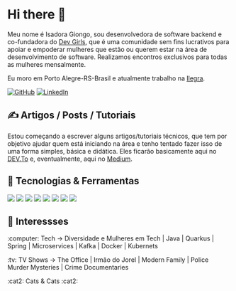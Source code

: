 # Hi there 👋

Meu nome é Isadora Giongo, sou desenvolvedora de software backend e co-fundadora do [Dev Girls](https://www.linkedin.com/company/dev-girls/), que é uma comunidade sem fins lucrativos para apoiar e empoderar mulheres que estão ou querem estar na área de desenvolvimento de software. Realizamos encontros exclusivos para todas as mulheres mensalmente.

Eu moro em Porto Alegre-RS-Brasil e atualmente trabalho na [Ilegra](https://ilegra.com/). 

<p align="left">
  <a href="https://github.com/isagiongo"><img alt="GitHub" title="GitHub" target="_blank" src="https://img.shields.io/badge/GitHub-%2312100E.svg?&style=for-the-badge&logo=Github&logoColor=white"></a>
  <a href="https://linkedin.com/in/isadora-giongo"><img alt="LinkedIn" title="LinkedIn" target="_blank" src="https://img.shields.io/badge/linkedin-%230077B5.svg?&style=for-the-badge&logo=linkedin&logoColor=white"></a>
</p>

## &#x270d; Artigos / Posts / Tutoriais

Estou começando a escrever alguns artigos/tutoriais técnicos, que tem por objetivo ajudar quem está iniciando na área e tenho tentado fazer isso de uma forma simples, básica e didática. Eles ficarão basicamente aqui no [DEV.To](https://dev.to/devgirls) e, eventualmente, aqui no  [Medium](https://medium.com/@isagiongo1).

## 🔧 Tecnologias & Ferramentas

![](https://img.shields.io/badge/Code-Java-informational?style=flat&logo=java&logoColor=white&color=2bbc8a)
![](https://img.shields.io/badge/Code-Spring-informational?style=flat&logo=spring&logoColor=white&color=2bbc8a)
![](https://img.shields.io/badge/Editor-IntelliJ_IDEA-informational?style=flat&logo=intellij-idea&logoColor=white&color=2bbc8a)
![](https://img.shields.io/badge/Code-Junit-informational?style=flat&logo=junit&logoColor=white&color=2bbc8a)
![](https://img.shields.io/badge/Tools-Kafka-informational?style=flat&logo=apachekafka&logoColor=white&color=2bbc8a)
![](https://img.shields.io/badge/Tools-Postgresql-informational?style=flat&logo=postgresql&logoColor=white&color=2bbc8a)
![](https://img.shields.io/badge/Tools-Docker-informational?style=flat&logo=docker&logoColor=white&color=2bbc8a)
![](https://img.shields.io/badge/OS-Linux-informational?style=flat&logo=linux&logoColor=white&color=2bbc8a)


## 🔭 Interessses 
<p> :computer: Tech -> Diversidade e Mulheres em Tech | Java | Quarkus | Spring | Microservices | Kafka | Docker | Kubernets </p>
<p> :tv: TV Shows -> The Office | Irmão do Jorel | Modern Family | Police Murder Mysteries | Crime Documentaries </p>
<p> :cat2: Cats & Cats :cat2: </p>
<!--
**isagiongo/isagiongo** is a ✨ _special_ ✨ repository because its `README.md` (this file) appears on your GitHub profile. -->

